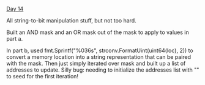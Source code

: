 [Day 14](https://adventofcode.com/2020/day/14)

All string-to-bit manipulation stuff, but not too hard.

Built an AND mask and an OR mask out of the mask to apply to values in part a.

In part b, used fmt.Sprintf("%036s", strconv.FormatUint(uint64(loc), 2)) to convert a memory location into a string representation that can be paired with the mask. Then just simply iterated over mask and built up a list of addresses to update. Silly bug: needing to initialize the addresses list with "" to seed for the first iteration!
